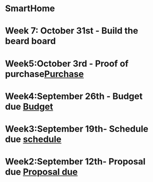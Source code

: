 # SmartHome


# Week 7: October 31st - Build the beard board

# Week5:October 3rd - Proof of purchase[Purchase](https://github.com/HoangPhuc1999/SmartHome/blob/master/Documentation/ProofofPurchase.docx)

# Week4:September 26th - Budget due [Budget](https://github.com/HoangPhuc1999/SmartHome/blob/master/Documentation/BudgetDueWeek4.xlsx)
# Week3:September 19th- Schedule due [schedule](https://github.com/HoangPhuc1999/SmartHome/blob/master/Documentation/smartDenGantt%20(1).mpp)
# Week2:September 12th- Proposal due [Proposal due](https://github.com/HoangPhuc1999/SmartHome/blob/master/Documentation/ProposalContentStudentNameRev03.xlsx)
